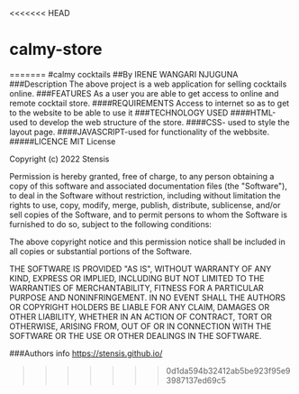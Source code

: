 <<<<<<< HEAD
# calmy-store

=======
#calmy cocktails
##By IRENE WANGARI NJUGUNA
###Description
The above project is a web application for selling cocktails online.
###FEATURES
As a user you are able to get access to online and remote cocktail store.
####REQUIREMENTS
Access to internet so as to get to the website to be able to use it
###TECHNOLOGY USED
####HTML-used to develop the web structure of the store.
####CSS- used to style the layout page.
####JAVASCRIPT-used for functionality of the webbsite.
#####LICENCE
MIT License

Copyright (c) 2022 Stensis

Permission is hereby granted, free of charge, to any person obtaining a copy
of this software and associated documentation files (the "Software"), to deal
in the Software without restriction, including without limitation the rights
to use, copy, modify, merge, publish, distribute, sublicense, and/or sell
copies of the Software, and to permit persons to whom the Software is
furnished to do so, subject to the following conditions:

The above copyright notice and this permission notice shall be included in all
copies or substantial portions of the Software.

THE SOFTWARE IS PROVIDED "AS IS", WITHOUT WARRANTY OF ANY KIND, EXPRESS OR
IMPLIED, INCLUDING BUT NOT LIMITED TO THE WARRANTIES OF MERCHANTABILITY,
FITNESS FOR A PARTICULAR PURPOSE AND NONINFRINGEMENT. IN NO EVENT SHALL THE
AUTHORS OR COPYRIGHT HOLDERS BE LIABLE FOR ANY CLAIM, DAMAGES OR OTHER
LIABILITY, WHETHER IN AN ACTION OF CONTRACT, TORT OR OTHERWISE, ARISING FROM,
OUT OF OR IN CONNECTION WITH THE SOFTWARE OR THE USE OR OTHER DEALINGS IN THE
SOFTWARE.

###Authors info
https://stensis.github.io/
>>>>>>> 0d1da594b32412ab5be923f95e93987137ed69c5

